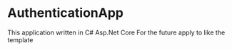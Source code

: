 # AuthenticationApp
This application written in C# Asp.Net Core
For the future apply to like the template
